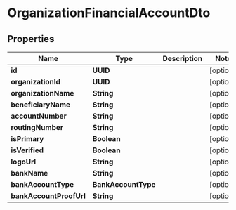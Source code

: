 

# OrganizationFinancialAccountDto


## Properties

| Name | Type | Description | Notes |
|------------ | ------------- | ------------- | -------------|
|**id** | **UUID** |  |  [optional] |
|**organizationId** | **UUID** |  |  [optional] |
|**organizationName** | **String** |  |  [optional] |
|**beneficiaryName** | **String** |  |  [optional] |
|**accountNumber** | **String** |  |  [optional] |
|**routingNumber** | **String** |  |  [optional] |
|**isPrimary** | **Boolean** |  |  [optional] |
|**isVerified** | **Boolean** |  |  [optional] |
|**logoUrl** | **String** |  |  [optional] |
|**bankName** | **String** |  |  [optional] |
|**bankAccountType** | **BankAccountType** |  |  [optional] |
|**bankAccountProofUrl** | **String** |  |  [optional] |



